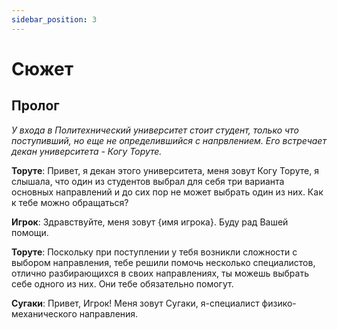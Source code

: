 ```yaml
---
sidebar_position: 3
---
```


# Сюжет

## Пролог

_У входа в Политехнический университет стоит студент, только что поступивший, но еще не определившийся с напрвлением. Его встречает декан университета - Когу Торуте._

**Торуте**: Привет, я декан этого университета, меня зовут Когу Торуте, я слышала, что один из студентов выбрал для себя три варианта основных направлений и до сих пор не может выбрать один из них. Как к тебе можно обращаться?

**Игрок**: Здравствуйте, меня зовут {имя игрока}. Буду рад Вашей помощи.

**Торуте**: Поскольку при поступлении у тебя возникли сложности с выбором направления, тебе решили помочь несколько специалистов, отлично разбирающихся в своих направлениях, ты можешь выбрать себе одного из них. Они тебе обязательно помогут.

**Сугаки**: Привет, Игрок! Меня зовут Сугаки, я-специалист физико-механического направления.
